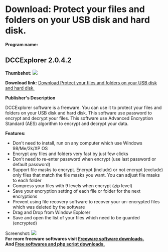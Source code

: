 # Download: Protect your files and folders on your USB disk and hard disk.

**Program name:**

## DCCExplorer 2.0.4.2

  
**Thumbshot:** ![](http://www.freewarefiles.com/screenshot/dccencrypt_md.gif)   
  
**Download link:** [Download Protect your files and folders on your USB disk and hard disk.](http://freesoftwares.boysofts.com/DCCExplorer_program_32636.html)  
  


**Publisher's Description**  
  


DCCExplorer software is a freeware. You can use it to protect your files and folders on your USB disk and hard disk. This software use password to encrypt and decrypt your files. This software use Advanced Encryption Standard (AES) algorithm to encrypt and decrypt your data. 

**Features:**

  * Don't need to install, run on any computer which use Windows 98/Me/2k/XP OS 
  * Encrypt any files and folders very fast by just few clicks 
  * Don't need to re-enter password when encrypt (use last password or default password) 
  * Support file masks to encrypt. Encrypt (include) or not encrypt (exclude) only files that match the file masks you want. You can adjust file masks to each folder 
  * Compress your files with 9 levels when encrypt (zip level) 
  * Save your encryption setting of each file or folder for the next encryptions 
  * Prevent using file recovery software to recover your un-encrypted files which was deleted by the software 
  * Drag and Drop from Window Explorer 
  * Save and open the list of your files which need to be guarded (encrypted) 

  
  
Screenshot: ![](http://www.freewarefiles.com/screenshot/dccencrypt.gif)   
**For more freeware softwares visit [Freeware software downloads.](http://freesoftwares.boysofts.com/)**   
**And [Free softwares and php script downloads.](http://www.boysofts.com/)**
